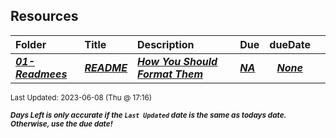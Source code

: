 ## Resources

| Folder | Title | Description | Due | dueDate |  |
|:------|:------|:------|:------|:-----:|-----|
| ***<a href="https://github.com/rugbyprof/4883-Software-Tools/tree/master/Resources/01-Readmees">01-Readmees</a>*** | ***<a href="https://github.com/rugbyprof/4883-Software-Tools/tree/master/Resources/01-Readmees"> README </a>*** | ***<a href="https://github.com/rugbyprof/4883-Software-Tools/tree/master/Resources/01-Readmees"> How You Should Format Them</a>*** | ***<a href="https://github.com/rugbyprof/4883-Software-Tools/tree/master/Resources/01-Readmees"> NA</a>*** | ***<a href="https://github.com/rugbyprof/4883-Software-Tools/tree/master/Resources/01-Readmees">None</a>*** |  |

<sup>Last Updated: 2023-06-08 (Thu @ 17:16)</sup> 

<sup>***Days Left is only accurate if the `Last Updated` date is the same as todays date. Otherwise, use the due date!***</sup> 